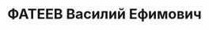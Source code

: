 ---
title: ФАТЕЕВ Василий Ефимович
description: "1906 г.р., урож. с.Киселевка Санжевского района Курской области, русский,\
  \ гр. СССР, соц. происх. из крестьян, жит. ст.Константиновская АЧК, инструктор Константиновского\
  \ РК ВКП(б). \n  Арестован 25.06.1937 г. Константиновским РО УНКВД по АЧК по ст.58-7-8-11\
  \ УК РСФСР. \n  Осуждён 15.12.1937 г. ВК Верховного суда СССР по ст.58-7-8-11 УК\
  \ РСФСР к расстрелу. Приговор приведён в исполнение 15.12.1937 г. в г.Ростове-на-Дону.\
  \ 23.06.1957 г. ВК Верховного суда СССР дело в отношении Фатеева В.Е. производством\
  \ прекращено, за отсутствием состава преступления."
---